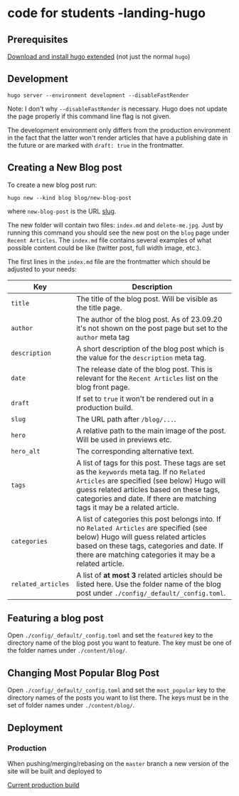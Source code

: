 # code for students -landing-hugo

## Prerequisites

[Download and install hugo extended](https://github.com/gohugoio/hugo#choose-how-to-install) (not just the normal `hugo`)

## Development

```shell
hugo server --environment development --disableFastRender
```

Note: I don't why `--disableFastRender` is necessary. Hugo does not update the page properly if this command line flag is not given.

The development environment only differs from the production environment in the fact that the latter won't render articles that have a publishing date in the future or are marked with `draft: true` in the frontmatter.

## Creating a New Blog post

To create a new blog post run:

```shell
hugo new --kind blog blog/new-blog-post
```

where `new-blog-post` is the URL [slug](https://en.wikipedia.org/wiki/Clean_URL).

The new folder will contain two files: `index.md` and `delete-me.jpg`. Just by running this command you should see the new post on the `blog` page under `Recent Articles`. The `index.md` file contains several examples of what possible content could be like (twitter post, full width image, etc.).

The first lines in the `index.md` file are the frontmatter which should be adjusted to your needs:


| Key                | Description                                                                                                                                                                                                                                                        |
| ------------------ | ------------------------------------------------------------------------------------------------------------------------------------------------------------------------------------------------------------------------------------------------------------------ |
| `title`            | The title of the blog post. Will be visible as the title page.                                                                                                                                                                                                     |
| `author`           | The author of the blog post. As of 23.09.20 it's not shown on the post page but set to the `author` meta tag                                                                                                                                                       |
| `description`      | A short description of the blog post which is the value for the `description` meta tag.                                                                                                                                                                            |
| `date`             | The release date of the blog post. This is relevant for the `Recent Articles` list on the blog front page.                                                                                                                                                         |
| `draft`            | If set to `true` it won't be rendered out in a production build.                                                                                                                                                                                                   |
| `slug`             | The URL path after `/blog/...`.                                                                                                                                                                                                                              |
| `hero`             | A relative path to the main image of the post. Will be used in previews etc.                                                                                                                                                                                       |
| `hero_alt`         | The corresponding alternative text.                                                                                                                                                                                                                                |
| `tags`             | A list of tags for this post. These tags are set as the `keywords` meta tag. If no `Related Articles` are specified (see below) Hugo will guess related articles based on these tags, categories and date. If there are matching tags it may be a related article. |
| `categories`       | A list of categories this post belongs into. If no `Related Articles` are specified (see below) Hugo will guess related articles based on these tags, categories and date. If there are matching categories it may be a related article.                           |
| `related_articles` | A list of **at most 3** related articles should be listed here. Use the folder name of the blog post under  `./config/_default/_config.toml`.                                                                                                                      |

## Featuring a blog post

Open `./config/_default/_config.toml` and set the `featured` key to the directory name of the blog post you want to feature. The key must be one of the folder names under `./content/blog/`.

## Changing Most Popular Blog Post

Open `./config/_default/_config.toml` and set the `most_popular` key to the directory names of the posts you want to list there. The keys must be in the set of folder names under `./content/blog/`.

## Deployment

### Production

When pushing/merging/rebasing on the `master` branch a new version of the site will be built and deployed to

[Current production build](https://wizardly-kare-0f29d9.netlify.app/)
